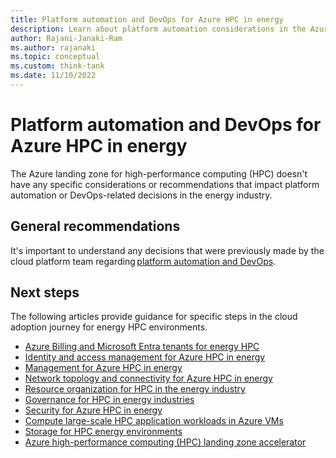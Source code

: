 ```yaml
---
title: Platform automation and DevOps for Azure HPC in energy
description: Learn about platform automation considerations in the Azure landing zone for high-performance computing (HPC) in the energy industry.
author: Rajani-Janaki-Ram
ms.author: rajanaki
ms.topic: conceptual
ms.custom: think-tank
ms.date: 11/10/2022
---
```


# Platform automation and DevOps for Azure HPC in energy

The Azure landing zone for high-performance computing (HPC) doesn't have any specific considerations or recommendations that impact platform automation or DevOps-related decisions in the energy industry.

## General recommendations

It's important to understand any decisions that were previously made by the cloud platform team regarding [platform automation and DevOps](../../../ready/landing-zone/design-area/platform-automation-devops.md).

## Next steps

The following articles provide guidance for specific steps in the cloud adoption journey for energy HPC environments.

- [Azure Billing and Microsoft Entra tenants for energy HPC](./azure-billing-active-directory-tenant.md)
- [Identity and access management for Azure HPC in energy](./identity-access-management.md)
- [Management for Azure HPC in energy](./management.md)
- [Network topology and connectivity for Azure HPC in energy](./network-topology-connectivity.md)
- [Resource organization for HPC in the energy industry](./resource-organization.md)
- [Governance for HPC in energy industries](./security-governance-compliance.md)
- [Security for Azure HPC in energy](./security.md)
- [Compute large-scale HPC application workloads in Azure VMs](./compute.md)
- [Storage for HPC energy environments](./storage.md)
- [Azure high-performance computing (HPC) landing zone accelerator](../azure-hpc-landing-zone-accelerator.md)
